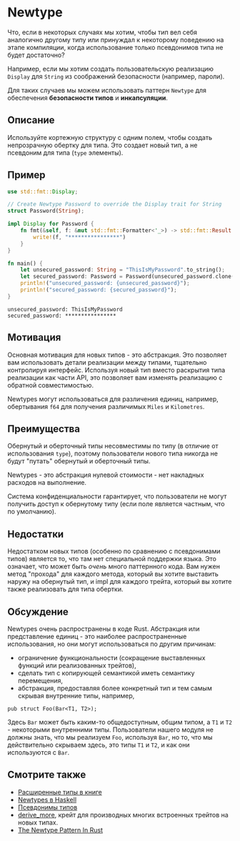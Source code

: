 # Newtype

Что, если в некоторых случаях мы хотим, чтобы тип вел себя аналогично другому типу или
принуждал к некоторому поведению на этапе компиляции, когда использование только псевдонимов типа не будет достаточно?

Например, если мы хотим создать пользовательскую реализацию `Display` для `String`
из соображений безопасности (например, пароли).

Для таких случаев мы можем использовать паттерн `Newtype` для обеспечения **безопасности типов**
и **инкапсуляции**.

## Описание

Используйте кортежную структуру с одним полем, чтобы создать непрозрачную обертку для типа.
Это создает новый тип, а не псевдоним для типа (`type` элементы).

## Пример

```rust
use std::fmt::Display;

// Create Newtype Password to override the Display trait for String
struct Password(String);

impl Display for Password {
    fn fmt(&self, f: &mut std::fmt::Formatter<'_>) -> std::fmt::Result {
        write!(f, "****************")
    }
}

fn main() {
    let unsecured_password: String = "ThisIsMyPassword".to_string();
    let secured_password: Password = Password(unsecured_password.clone());
    println!("unsecured_password: {unsecured_password}");
    println!("secured_password: {secured_password}");
}
```

```shell
unsecured_password: ThisIsMyPassword
secured_password: ****************
```

## Мотивация

Основная мотивация для новых типов - это абстракция. Это позволяет вам использовать
детали реализации между типами, тщательно контролируя интерфейс.
Используя новый тип вместо раскрытия типа реализации как части
API, это позволяет вам изменять реализацию с обратной совместимостью.

Newtypes могут использоваться для различения единиц, например, обертывания `f64` для получения
различимых `Miles` и `Kilometres`.

## Преимущества

Обернутый и оберточный типы несовместимы по типу (в отличие от использования
`type`), поэтому пользователи нового типа никогда не будут "путать" обернутый и оберточный
типы.

Newtypes - это абстракция нулевой стоимости - нет накладных расходов на выполнение.

Система конфиденциальности гарантирует, что пользователи не могут получить доступ к обернутому типу (если
поле является частным, что по умолчанию).

## Недостатки

Недостатком новых типов (особенно по сравнению с псевдонимами типов) является то, что там
нет специальной поддержки языка. Это означает, что может быть _очень_ много паттернного кода.
Вам нужен метод "прохода" для каждого метода, который вы хотите выставить наружу на
обернутый тип, и impl для каждого трейта, который вы хотите также реализовать для
типа обертки.

## Обсуждение

Newtypes очень распространены в коде Rust. Абстракция или представление единиц - это
наиболее распространенные использования, но они могут использоваться по другим причинам:

- ограничение функциональности (сокращение выставленных функций или реализованных трейтов),
- сделать тип с копирующей семантикой иметь семантику перемещения,
- абстракция, предоставляя более конкретный тип и тем самым скрывая внутренние типы,
  например,

```rust,ignore
pub struct Foo(Bar<T1, T2>);
```

Здесь `Bar` может быть каким-то общедоступным, общим типом, а `T1` и `T2` - некоторыми внутренними
типы. Пользователи нашего модуля не должны знать, что мы реализуем `Foo`, используя `Bar`,
но то, что мы действительно скрываем здесь, это типы `T1` и `T2`, и как они используются
с `Bar`.

## Смотрите также

- [Расширенные типы в книге](https://doc.rust-lang.org/book/ch19-04-advanced-types.html?highlight=newtype#using-the-newtype-pattern-for-type-safety-and-abstraction)
- [Newtypes в Haskell](https://wiki.haskell.org/Newtype)
- [Псевдонимы типов](https://doc.rust-lang.org/stable/book/ch19-04-advanced-types.html#creating-type-synonyms-with-type-aliases)
- [derive_more](https://crates.io/crates/derive_more), крейт для производных многих
  встроенных трейтов на новых типах.
- [The Newtype Pattern In Rust](https://web.archive.org/web/20230519162111/https://www.worthe-it.co.za/blog/2020-10-31-newtype-pattern-in-rust.html)
